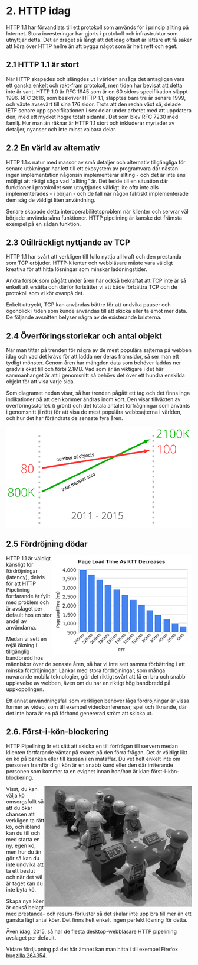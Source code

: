 # 2. HTTP idag

HTTP 1.1 har förvandlats till ett protokoll som används för i princip allting
på Internet. Stora investeringar har gjorts i protokoll och infrastruktur som
utnyttjar detta. Det är draget så långt att det idag oftast är lättare att få
saker att köra över HTTP hellre än att bygga något som är helt nytt och eget.

## 2.1 HTTP 1.1 är stort

När HTTP skapades och slängdes ut i världen ansågs det antagligen vara ett
ganska enkelt och rakt-fram protokoll, men tiden har bevisat att detta inte är
sant. HTTP 1.0 är RFC 1945 som är en 60 sidors specifikation släppt 1996. RFC
2616, som beskriver HTTP 1.1, släpptes bara tre år senare 1999, och växte
avsevärt till sina 176 sidor. Trots att den redan växt så, delade IETF senare
upp specifikationen i sex delar under arbetet med att uppdatera den, med ett
mycket högre totalt sidantal. Det som blev RFC 7230 med familj. Hur man än
räknar är HTTP 1.1 stort och inkluderar myriader av detaljer, nyanser och inte
minst valbara delar.

## 2.2 En värld av alternativ

HTTP 1.1:s natur med massor av små detaljer och alternativ tillgängliga för
senare utökningar har lett till ett ekosystem av programvara där nästan ingen
implementation någonsin implementerar allting - och det är inte ens möjligt
att riktigt säga vad "allting" är. Det ledde till en situation där funktioner
i protokollet som utnyttjades väldigt lite ofta inte alls implementerades - i
början - och de fall när någon faktiskt implementerade dem såg de väldigt
liten användning.

Senare skapade detta interoperabilitetsproblem när klienter och servrar väl
började använda såna funktioner. HTTP pipelining är kanske det främsta exempel
på en sådan funktion.

## 2.3 Otillräckligt nyttjande av TCP

HTTP 1.1 har svårt att verkligen till fullo nyttja all kraft och den prestanda
som TCP erbjuder. HTTP-klienter och webbläsare måste vara väldigt kreativa för
att hitta lösningar som minskar laddningstider.

Andra försök som pågått under åren har också bekräftat att TCP inte är så
enkelt att ersätta och därför fortsätter vi att både förbättra TCP och de
protokoll som vi kör ovanpå det.

Enkelt uttryckt, TCP kan användas bättre för att undvika pauser och ögonblick
i tiden som kunde användas till att skicka eller ta emot mer data. De följande
avsnitten belyser några av de existerande bristerna.

## 2.4 Överföringsstorlekar och antal objekt

När man tittar på trenden för några av de mest populära sajterna på webben
idag och vad det krävs för att ladda ner deras framsidor, så ser man ett
tydligt mönster. Genom åren har mängden data som behöver laddas ner gradvis
ökat till och förbi 2.1MB. Vad som är än viktigare i det här sammanhanget är
att i genomsnitt så behövs det över ett hundra enskilda objekt för att visa
varje sida.

Som diagramet nedan visar, så har trenden pågått ett tag och det finns inga
indikationer på att den kommer ändras inom kort. Den visar tillväxten av
överföringsstorlek (i grönt) och det totala antalet förfrågningar som använts
i genomsnitt (i rött) för att visa de mest populära webbsajterna i världen, och
hur det har förändrats de senaste fyra åren.

![transfer size growth](https://raw.githubusercontent.com/bagder/http2-explained/master/images/transfer-size-growth.png)

## 2.5 Fördröjning dödar

<img style="float: right;" src="https://raw.githubusercontent.com/bagder/http2-explained/master/images/page-load-time-rtt-decreases.png" />

HTTP 1.1 är väldigt känsligt för fördröjningar (latency), delvis för att HTTP
Pipelining fortfarande är fyllt med problem och är avslaget per default hos en
stor andel av användarna.

Medan vi sett en rejäl ökning i tillgänglig bandbredd hos människor över de
senaste åren, så har vi inte sett samma förbättring i att minska
fördröjningar. Länkar med stora fördröjningar, som många nuvarande mobila
teknologier, gör det riktigt svårt att få en bra och snabb upplevelse av
webben, även om du har en riktigt hög bandbredd på uppkopplingen.

Ett annat användningsfall som verkligen behöver låga fördröjningar är vissa
former av video, som till exempel videokonferenser, spel och liknande, där det
inte bara är en på förhand genererad ström att skicka ut.

## 2.6. Först-i-kön-blockering

HTTP Pipelining är ett sätt att skicka en till förfrågan till servern medan
klienten fortfarande väntar på svaret på den förra frågan. Det är
väldigt likt en kö på banken eller till kassan i en mataffär. Du vet helt
enkelt inte om personen framför dig i kön är en snabb kund eller den där
irriterande personen som kommer ta en evighet innan hon/han är klar:
först-i-kön-blockering.

<img style="float: right;" src="https://raw.githubusercontent.com/bagder/http2-explained/master/images/head-of-line-blocking.jpg" />

Visst, du kan välja kö omsorgsfullt så att du ökar chansen att verkligen ta
rätt kö, och ibland kan du till och med starta en ny, egen kö, men hur du än
gör så kan du inte undvika att ta ett beslut och när det väl är taget kan du
inte byta kö.

Skapa nya köer är också belagt med prestanda- och resurs-förluster så det
skalar inte upp bra till mer än ett ganska lågt antal köer. Det finns helt
enkelt ingen perfekt lösning för detta.

Även idag, 2015, så har de flesta desktop-webbläsare HTTP pipelining avslaget
per default.

Vidare fördjupning på det här ämnet kan man hitta i till exempel Firefox
[bugzilla 264354](https://bugzilla.mozilla.org/show_bug.cgi?id=264354).
